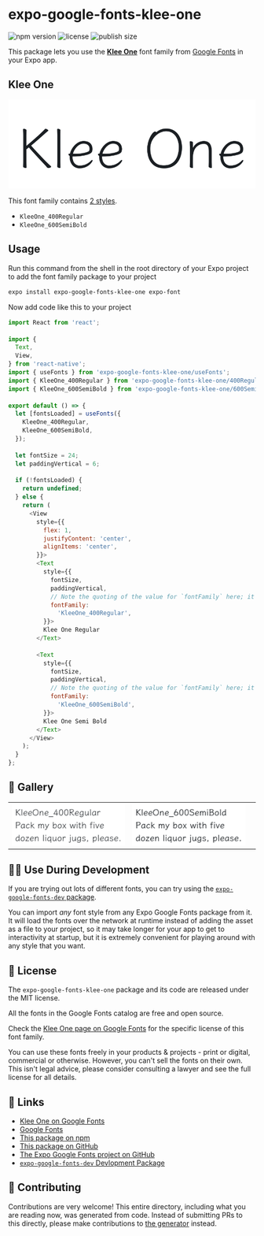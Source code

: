 # expo-google-fonts-klee-one

![npm version](https://flat.badgen.net/npm/v/expo-google-fonts-klee-one)
![license](https://flat.badgen.net/github/license/expo/google-fonts)
![publish size](https://flat.badgen.net/packagephobia/install/expo-google-fonts-klee-one)

This package lets you use the [**Klee One**](https://fonts.google.com/specimen/Klee+One) font family from [Google Fonts](https://fonts.google.com/) in your Expo app.

## Klee One

![Klee One](./font-family.png)

This font family contains [2 styles](#-gallery).

- `KleeOne_400Regular`
- `KleeOne_600SemiBold`

## Usage

Run this command from the shell in the root directory of your Expo project to add the font family package to your project
```sh
expo install expo-google-fonts-klee-one expo-font
```

Now add code like this to your project
```js
import React from 'react';

import {
  Text,
  View,
} from 'react-native';
import { useFonts } from 'expo-google-fonts-klee-one/useFonts';
import { KleeOne_400Regular } from 'expo-google-fonts-klee-one/400Regular';
import { KleeOne_600SemiBold } from 'expo-google-fonts-klee-one/600SemiBold';

export default () => {
  let [fontsLoaded] = useFonts({
    KleeOne_400Regular,
    KleeOne_600SemiBold,
  });

  let fontSize = 24;
  let paddingVertical = 6;

  if (!fontsLoaded) {
    return undefined;
  } else {
    return (
      <View
        style={{
          flex: 1,
          justifyContent: 'center',
          alignItems: 'center',
        }}>
        <Text
          style={{
            fontSize,
            paddingVertical,
            // Note the quoting of the value for `fontFamily` here; it expects a string!
            fontFamily:
              'KleeOne_400Regular',
          }}>
          Klee One Regular
        </Text>

        <Text
          style={{
            fontSize,
            paddingVertical,
            // Note the quoting of the value for `fontFamily` here; it expects a string!
            fontFamily:
              'KleeOne_600SemiBold',
          }}>
          Klee One Semi Bold
        </Text>
      </View>
    );
  }
};

```

## 🔡 Gallery


||||
|-|-|-|
|![KleeOne_400Regular](.//400Regular/KleeOne_400Regular.ttf.png)|![KleeOne_600SemiBold](.//600SemiBold/KleeOne_600SemiBold.ttf.png)|||


## 👩‍💻 Use During Development

If you are trying out lots of different fonts, you can try using the [`expo-google-fonts-dev` package](https://github.com/freeboub/google-fonts/tree/master/font-packages/dev#readme).

You can import *any* font style from any Expo Google Fonts package from it. It will load the fonts
over the network at runtime instead of adding the asset as a file to your project, so it may take longer
for your app to get to interactivity at startup, but it is extremely convenient
for playing around with any style that you want.

## 📖 License

The `expo-google-fonts-klee-one` package and its code are released under the MIT license.

All the fonts in the Google Fonts catalog are free and open source.

Check the [Klee One page on Google Fonts](https://fonts.google.com/specimen/Klee+One) for the specific license of this font family.

You can use these fonts freely in your products & projects - print or digital, commercial or otherwise. However, you can't sell the fonts on their own. This isn't legal advice, please consider consulting a lawyer and see the full license for all details.

## 🔗 Links

- [Klee One on Google Fonts](https://fonts.google.com/specimen/Klee+One)
- [Google Fonts](https://fonts.google.com/)
- [This package on npm](https://www.npmjs.com/package/expo-google-fonts-klee-one)
- [This package on GitHub](https://github.com/freeboub/google-fonts/tree/master/font-packages/klee-one)
- [The Expo Google Fonts project on GitHub](https://github.com/freeboub/google-fonts)
- [`expo-google-fonts-dev` Devlopment Package](https://github.com/freeboub/google-fonts/tree/master/font-packages/dev)

## 🤝 Contributing

Contributions are very welcome! This entire directory, including what you are reading now, was generated from code. Instead of submitting PRs to this directly, please make contributions to [the generator](https://github.com/freeboub/google-fonts/tree/master/packages/generator) instead.
